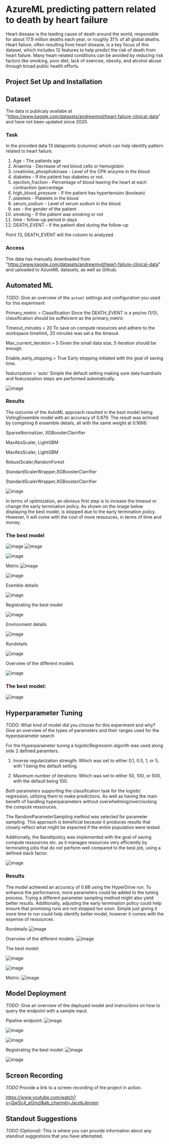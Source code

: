 # AzureML predicting pattern related to death by heart failure 

Heart disease is the leading cause of death around the world, responsible for about 17.9 million deaths each year, or roughly 31% of all global deaths.
Heart failure, often resulting from heart disease, is a key focus of this dataset, which includes 12 features to help predict the risk of death from heart failure.
Many heart-related conditions can be avoided by reducing risk factors like smoking, poor diet, lack of exercise, obesity, and alcohol abuse through broad public health efforts.


## Project Set Up and Installation

## Dataset

The data is publicaly availabe at "https://www.kaggle.com/datasets/andrewmvd/heart-failure-clinical-data" and have not been updated since 2020.

### Task

In the provided data 13 datapoints (columns) which can help identify pattern related to heart failure.

1. Age - The patients age
2. Anaemia - Decrease of red blood cells or hemoglobin
3. creatinine_phosphokinase - Level of the CPK enzyme in the blood
4. diabetes - If the patient has diabetes or not.
6. ejection_fraction - Percentage of blood leaving the heart at each contraction (percentage
7. high_blood_pressure - If the patient has hypertension (boolean)
8. platelets - Platelets in the blood
9. serum_sodium - Level of serum sodium in the blood
10. sex - the gender of the patient
11. smoking - If the patient was smoking or not
12. time - follow-up period in days
13. DEATH_EVENT - if the patient died during the follow-up

Point 13, DEATH_EVENT will the column to analyzed. 

### Access

The data has manually downloaded from "https://www.kaggle.com/datasets/andrewmvd/heart-failure-clinical-data" and uploaded to AzureML datasets, as well as Github.

## Automated ML
*TODO*: Give an overview of the `automl` settings and configuration you used for this experiment

Primary_metric = Classification
Since the DEATH_EVENT is a yes/no (1/0), classification should be suffeicient as the primary_metric

Timeout_minutes = 20
To save on compute resources and adhere to the workspace timelimit, 20 minutes was set a the timeout.

Max_current_iteration = 5
Given the small data size, 5 iteration should be enough.

Enable_early_stopping = True
Early stopping initiated with the goal of saving time.

featurization = 'auto'
Simple the default setting making sure data huardrails and featurazation steps are performed automatically.

![image](https://github.com/user-attachments/assets/37f348de-d15c-449b-9a53-e6a75c43c825)

### Results

The outcome of the AutoML approach resulted in the best model being VotingEnsemble model with an accuracy of 0.879.
The result was achived by comgining 6 ensemble details, all with the same weight at 0.1666:

SparseNormalizer, XGBoosterClarrifier

MaxAbsScaler, LightGBM

MaxAbsScaler, LightGBM

RobustScaler,RandomForest

StandardScalerWrapper,XGBoosterClarrifier

StandardScalerWrapper,XGBoosterClarrifier

![image](https://github.com/user-attachments/assets/48f749bc-8ade-44a8-a0e4-b6769c2b8e6f)


In terms of optimization, an obvious first step is to incease the timeout or change the early termination policy.
As shown on the image below displaying the best model, is stopped due to the early termination policy.
However, it will come with the cost of more ressouces, in terms of time and money.


### The best model
![image](https://github.com/user-attachments/assets/00010243-2908-4a20-847e-4af0dc782ce4)
![image](https://github.com/user-attachments/assets/a5c77c1f-a895-4d50-832c-51ca9eed77a5)

![image](https://github.com/user-attachments/assets/372c2844-fb20-4a12-b71c-9747ba63de04)


Metric
![image](https://github.com/user-attachments/assets/089205c6-bbdb-49f0-b8fc-496b6508908d)



![image](https://github.com/user-attachments/assets/f84f58ff-bb96-4697-a502-6e577d3ce9a9)


Esemble details

![image](https://github.com/user-attachments/assets/d31e9ac8-0bd1-4555-804d-9d434dc09125)



Registrating the best model

![image](https://github.com/user-attachments/assets/6fe4ed25-d6d9-4c4e-9816-135a2de2abe6)


Environment details

![image](https://github.com/user-attachments/assets/6e3cdfef-cee9-4ba2-9afe-76cad267bbdc)


Rundetails

![image](https://github.com/user-attachments/assets/2a82be82-ab2c-4d78-bf13-26a8b3581d7c)

Overview of the different models

![image](https://github.com/user-attachments/assets/5dabb05b-b8e0-4941-8d89-59969678ec9a)

### The best model:
![image](https://github.com/user-attachments/assets/d93e1c7f-8f2c-42b0-b131-b1c24d2cbdf6)



## Hyperparameter Tuning
*TODO*: What kind of model did you choose for this experiment and why? Give an overview of the types of parameters and their ranges used for the hyperparameter search

For the Hyperparameter tuning a logisticRegression algorith was used along side 2 defined paramters.

1. Inverse regularization strength: Which was set to either 0.1, 0.5, 1, or 5, with 1 being the default setting.

2. Maximum number of iterations: Which was set to either 50, 100, or 500, with the default being 100.

Both parameters supporting the classification task for the logistic regression, utilizing them to make predictions.
As well as having the main benefit of handling hyperparameters without overwhelming/overclocking the compute ressoruces.


The RandomParameterSampling method was selected for parameter sampling. This approach is beneficial because it produces results that closely reflect what might be expected if the entire population were tested.

Additionally, the Banditpolicy was implemented with the goal of saving compute ressources etc. as it manages resources very efficiently by terminating jobs that do not perform well compared to the best job, using a defined slack factor.


![image](https://github.com/user-attachments/assets/6c5f224f-7f98-4cc1-8894-422833a44e81)



### Results

The model achieved an accuracy of 0.88 using the HyperDrive run. 
To enhance the performance, more parameters could be added to the tuning process. Trying a different parameter sampling method might also yield better results. Additionally, adjusting the early termination policy could help ensure that promising runs are not stopped too soon. Simple just giving it more time to run could help identify better model, however it comes with the expense of ressources.

Rundetails
![image](https://github.com/user-attachments/assets/87a20e8e-e867-4384-affa-bfe62fc4ab6b)

Overview of the different models:
![image](https://github.com/user-attachments/assets/ddc1e9dd-e7ec-4874-9310-00be4903536a)

The best model:

![image](https://github.com/user-attachments/assets/f7cebfde-83ce-4963-a9b9-903d29436d43)

![image](https://github.com/user-attachments/assets/00e4c405-82c3-406d-84f1-0563395ecb39)

Metric:
![image](https://github.com/user-attachments/assets/2df2797a-f6a9-4683-9453-7789ebeb491a)


## Model Deployment
*TODO*: Give an overview of the deployed model and instructions on how to query the endpoint with a sample input.

Pipeline endpoint:
![image](https://github.com/user-attachments/assets/e029f1bb-97fe-4bc5-94ea-c7bc129a94b1)

![image](https://github.com/user-attachments/assets/c9be172f-d8f2-4aab-aca1-e77fafc074ca)

![image](https://github.com/user-attachments/assets/2b6265a9-4154-4b10-adf7-6bf2b156072f)

Registrating the best model:
![image](https://github.com/user-attachments/assets/f4c4e0a6-d3ea-473d-a618-8724777ebfc5)

![image](https://github.com/user-attachments/assets/d51df0b7-e91a-49a9-9849-ba928a6e0e58)


## Screen Recording
*TODO* Provide a link to a screen recording of the project in action.

https://www.youtube.com/watch?v=QwSc4_eGmzI&ab_channel=JacobJensen

## Standout Suggestions
*TODO (Optional):* This is where you can provide information about any standout suggestions that you have attempted.
